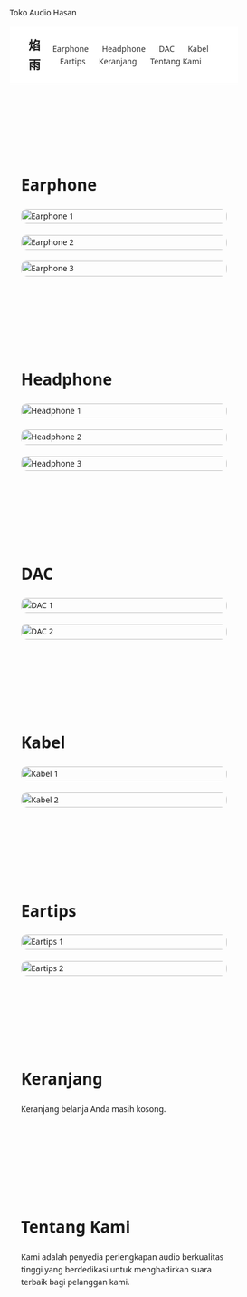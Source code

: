 Toko Audio Hasan
<html lang="id">
<head>
  <meta charset="UTF-8">
  <meta name="viewport" content="width=device-width, initial-scale=1.0">
  <title>Marketplace Audio</title>
  <style>
    * { margin: 0; padding: 0; box-sizing: border-box; scroll-behavior: smooth; }
    body { font-family: 'Segoe UI', sans-serif; line-height: 1.6; }
    header {
      position: sticky; top: 0; z-index: 999;
      background: white; padding: 1rem 2rem;
      display: flex; justify-content: space-between; align-items: center;
      border-bottom: 1px solid #eee;
    }
    .logo { font-size: 1.5em; font-weight: bold; }
    nav a {
      margin: 0 10px; text-decoration: none; color: #333; font-weight: 500;
    }
    section { padding: 60px 20px; }
    h2 { font-size: 2em; margin-bottom: 20px; }
    .product-grid {
      display: grid;
      grid-template-columns: repeat(auto-fit, minmax(200px, 1fr));
      gap: 20px;
    }
    .product-grid img {
      width: 100%; border-radius: 10px;
    }
    .container { max-width: 1200px; margin: 0 auto; }
  </style>
</head>
<body>
  <header>
    <div class="logo">焰雨</div>
    <nav>
      <a href="#earphone">Earphone</a>
      <a href="#headphone">Headphone</a>
      <a href="#dac">DAC</a>
      <a href="#kabel">Kabel</a>
      <a href="#eartips">Eartips</a>
      <a href="#keranjang">Keranjang</a>
      <a href="#tentang">Tentang Kami</a>
    </nav>
  </header>

  <section id="earphone">
    <div class="container">
      <h2>Earphone</h2>
      <div class="product-grid">
        <img src="https://ae01.alicdn.com/kf/Sfbd07154d4624730a4091b0728cb4044Q.jpg" alt="Earphone 1">
        <img src="https://ae01.alicdn.com/kf/Sb51db5532b834a85a4872e9cdb29ca62d.jpg" alt="Earphone 2">
        <img src="https://ae01.alicdn.com/kf/Sd190d21580b0480cb8042e1b96f29437G.jpg" alt="Earphone 3">
      </div>
    </div>
  </section>

  <section id="headphone">
    <div class="container">
      <h2>Headphone</h2>
      <div class="product-grid">
        <img src="https://m.media-amazon.com/images/I/61cez984qdL.jpg" alt="Headphone 1">
        <img src="https://m.media-amazon.com/images/I/71iBJ8MknGL._AC_UF894,1000_QL80_.jpg" alt="Headphone 2">
        <img src="https://cdn.prod.website-files.com/627128d862c9a44234848dda/676410ed82ea45da46ff78e8_edge.jpg" alt="Headphone 3">
      </div>
    </div>
  </section>

  <section id="dac">
    <div class="container">
      <h2>DAC</h2>
      <div class="product-grid">
        <img src="https://ae01.alicdn.com/kf/Abe97a4184e864e248b852090a17d9e3bW.jpg" alt="DAC 1">
        <img src="https://m.media-amazon.com/images/I/61n2pPgtIRL.jpg" alt="DAC 2">
      </div>
    </div>
  </section>

  <section id="kabel">
    <div class="container">
      <h2>Kabel</h2>
      <div class="product-grid">
        <img src="https://images.tokopedia.net/img/cache/700/VqbcmM/2024/12/16/bfa3e743-99be-4d42-9ad5-dcd44af9a91c.jpg" alt="Kabel 1">
        <img src="https://www.static-src.com/wcsstore/Indraprastha/images/catalog/full//86/MTA-6462221/tfz_tfz_tc-1_upgrade_cable_silver_plated_-_single_crystal_copper_-_4-4mm_full04_g6khjt9c.jpg" alt="Kabel 2">
      </div>
    </div>
  </section>

  <section id="eartips">
    <div class="container">
      <h2>Eartips</h2>
      <div class="product-grid">
        <img src="https://m.media-amazon.com/images/I/51MAW4zJtuL._AC_UF894,1000_QL80_.jpg" alt="Eartips 1">
        <img src="https://m.media-amazon.com/images/I/41b7xIfa0cL.jpg" alt="Eartips 2">
      </div>
    </div>
  </section>

  <section id="keranjang">
    <div class="container">
      <h2>Keranjang</h2>
      <p>Keranjang belanja Anda masih kosong.</p>
    </div>
  </section>

  <section id="tentang">
    <div class="container">
      <h2>Tentang Kami</h2>
      <p>Kami adalah penyedia perlengkapan audio berkualitas tinggi yang berdedikasi untuk menghadirkan suara terbaik bagi pelanggan kami.</p>
    </div>
  </section>
</body>
</html>
